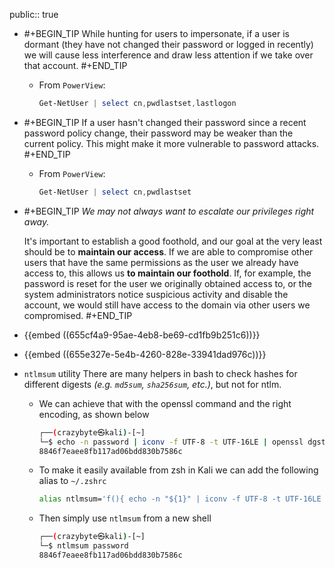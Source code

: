 public:: true

- #+BEGIN_TIP
  While hunting for users to impersonate, if a user is dormant (they have not changed their password or logged in recently) we will cause less interference and draw less attention if we take over that account.
  #+END_TIP
	- From `PowerView`:
	  ```powershell
	  Get-NetUser | select cn,pwdlastset,lastlogon
	  ```
- #+BEGIN_TIP
  If a user hasn't changed their password since a recent password policy change, their password may be weaker than the current policy. This might make it more vulnerable to password attacks.
  #+END_TIP
	- From `PowerView`:
	  ```powershell
	  Get-NetUser | select cn,pwdlastset
	  ```
- #+BEGIN_TIP
  *We may not always want to escalate our privileges right away.*
  
  It's important to establish a good foothold, and our goal at the very least should be to **maintain our access**. If we are able to compromise other users that have the same permissions as the user we already have access to, this allows us **to maintain our foothold**.
  If, for example, the password is reset for the user we originally obtained access to, or the system administrators notice suspicious activity and disable the account, we would still have access to the domain via other users we compromised.
  #+END_TIP
- {{embed ((655cf4a9-95ae-4eb8-be69-cd1fb9b251c6))}}
- {{embed ((655e327e-5e4b-4260-828e-33941dad976c))}}
- `ntlmsum` utility
  There are many helpers in bash to check hashes for different digests *(e.g. `md5sum`, `sha256sum`, etc.)*, but not for ntlm.
	- We can achieve that with the openssl command and the right encoding, as shown below
	  ```bash
	  ┌──(crazybyte㉿kali)-[~]
	  └─$ echo -n password | iconv -f UTF-8 -t UTF-16LE | openssl dgst -r -md4 -hex | cut -c -32
	  8846f7eaee8fb117ad06bdd830b7586c
	  ```
	- To make it easily available from zsh in Kali we can add the following alias to `~/.zshrc`
	  ```bash
	  alias ntlmsum='f(){ echo -n "${1}" | iconv -f UTF-8 -t UTF-16LE | openssl dgst -r -md4 -hex | cut -c -32 };f'
	  ```
	- Then  simply use `ntlmsum` from a new shell
	  ```bash
	  ┌──(crazybyte㉿kali)-[~]
	  └─$ ntlmsum password
	  8846f7eaee8fb117ad06bdd830b7586c
	  ```